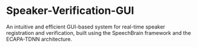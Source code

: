 # Speaker-Verification-GUI
An intuitive and efficient GUI-based system for real-time speaker registration and verification, built using the SpeechBrain framework and the ECAPA-TDNN architecture.
